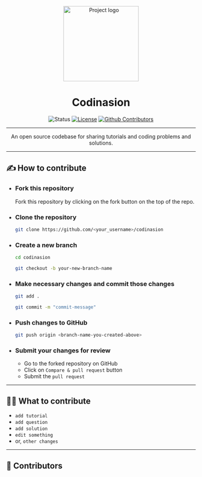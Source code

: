 <p align="center">
 <img width=200px height=200px src="https://raw.githubusercontent.com/harshraj8843/harshraj8843/assets/logo-nav-light.png" alt="Project logo" />
</p>

<h1 align="center">Codinasion</h1>

<div align="center">

![Status](https://img.shields.io/badge/status-active-success.svg)
[![License](https://img.shields.io/badge/license-MIT-green.svg)](/LICENSE)
[![Github Contributors](https://img.shields.io/github/contributors/harshraj8843/codinasion)](https://github.com/harshraj8843/codinasion/graphs/contributors)

</div>

---

<p align="center"> An open source codebase for sharing tutorials and coding problems and solutions.
    <br> 
</p>

---

## ✍️ How to contribute

- ### Fork this repository

  Fork this repository by clicking on the fork button on the top of the repo.

- ### Clone the repository

  ```bash
  git clone https://github.com/<your_username>/codinasion
  ```

- ### Create a new branch

  ```bash
  cd codinasion
  ```

  ```bash
  git checkout -b your-new-branch-name
  ```

- ### Make necessary changes and commit those changes

  ```bash
  git add .
  ```

  ```bash
  git commit -m "commit-message"
  ```

- ### Push changes to GitHub

  ```bash
  git push origin <branch-name-you-created-above>
  ```

- ### Submit your changes for review

  - Go to the forked repository on GitHub
  - Click on `Compare & pull request` button
  - Submit the `pull request`

---

## 👨‍💻 What to contribute

<!-- this section will be expanded later -->

- `add tutorial`
- `add question`
- `add solution`
- `edit something`
- or, `other changes`
  
---

## 🎉 Contributors
